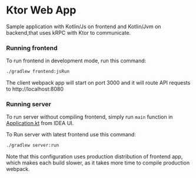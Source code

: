 # Ktor Web App
Sample application with Kotlin/Js on frontend and Kotlin/Jvm on backend,that uses kRPC with Ktor to communicate.

### Running frontend
To run frontend in development mode, run this command:
```bash
./gradlew frontend:jsRun
```
The client webpack app will start on port 3000 and it will route API requests to http://localhost:8080

### Running server
To run server without compiling frontend, simply run `main` function in [Application.kt](/server/src/main/kotlin/Application.kt) from IDEA UI.

To Run server with latest frontend use this command:
```bash
./gradlew server:run
```
Note that this configuration uses production distribution of frontend app, which makes each build slower, as it takes more time to compile production webpack.
